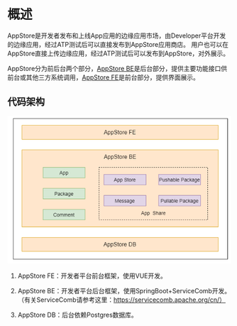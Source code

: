 概述
=================

AppStore是开发者发布和上线App应用的边缘应用市场，由Developer平台开发的边缘应用，经过ATP测试后可以直接发布到AppStore应用商店。
用户也可以在AppStore直接上传边缘应用，经过ATP测试后可以发布到AppStore，对外展示。

AppStore分为前后台两个部分，[AppStore BE][1]是后台部分，提供主要功能接口供前台或其他三方系统调用，[AppStore FE][2]是前台部分，提供界面展示。


## 代码架构

![](/uploads/images/2021/appstore/app_structure.png)

1. AppStore FE：开发者平台前台框架，使用VUE开发。

2. AppStore BE：开发者平台后台框架，使用SpringBoot+ServiceComb开发。（有关ServiceComb请参考这里：https://servicecomb.apache.org/cn/）

3. AppStore DB：后台依赖Postgres数据库。

[1]: https://gitee.com/edgegallery/appstore-be "AppStore BE"
[2]: https://gitee.com/edgegallery/appstore-fe "AppStore FE"

